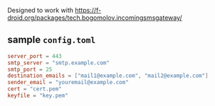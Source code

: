Designed to work with <https://f-droid.org/packages/tech.bogomolov.incomingsmsgateway/>

## sample `config.toml`

```toml
server_port = 443
smtp_server = "smtp.example.com"
smtp_port = 25
destination_emails = ["mail1@example.com", "mail2@example.com"]
sender_email = "youremail@example.com"
cert = "cert.pem"
keyfile = "key.pem"
```
